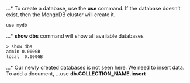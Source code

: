 ...* To create a database, use the **use** command. If the database doesn’t exist, then the MongoDB cluster will create it.
```
use mydb
```
...* **show dbs** command will show all available databases
```
> show dbs
admin 0.000GB
local  0.000GB
```
...* Our newly created databases is not seen here. We need to insert data. To add a document, 
...use **db.COLLECTION_NAME.insert**
